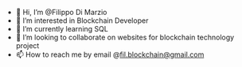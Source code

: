 - 👋 Hi, I’m @Filippo Di Marzio
- 👀 I’m interested in Blockchain Developer
- 🌱 I’m currently learning SQL
- 💞️ I’m looking to collaborate on websites for blockchain technology project
- 📫 How to reach me by email @fil.blockchain@gmail.com
<!---
Filippodm7/Filippodm7 is a ✨ special ✨ repository because its `README.md` (this file) appears on your GitHub profile.
You can click the Preview link to take a look at your changes.
--->
